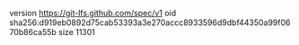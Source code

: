 version https://git-lfs.github.com/spec/v1
oid sha256:d919eb0892d75cab53393a3e270accc8933596d9dbf44350a99f0670b86ca55b
size 11301

